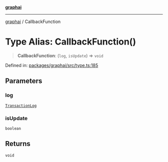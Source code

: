 [**graphai**](../README.md)

***

[graphai](../globals.md) / CallbackFunction

# Type Alias: CallbackFunction()

> **CallbackFunction**: (`log`, `isUpdate`) => `void`

Defined in: [packages/graphai/src/type.ts:185](https://github.com/kawamataryo/graphai/blob/d1a2c5ee2f62deae7af78fb66f65face3cfa29fb/packages/graphai/src/type.ts#L185)

## Parameters

### log

[`TransactionLog`](../classes/TransactionLog.md)

### isUpdate

`boolean`

## Returns

`void`
